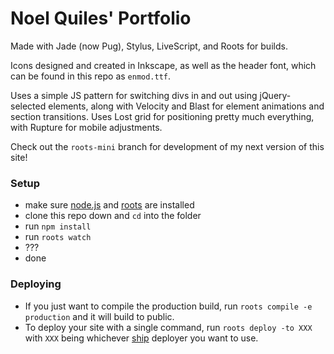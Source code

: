 # Noel Quiles' Portfolio

Made with Jade (now Pug), Stylus, LiveScript, and Roots for builds.  

Icons designed and created in Inkscape, as well as the header font, which can be found in this repo as `enmod.ttf`.

Uses a simple JS pattern for switching divs in and out using jQuery-selected elements, along with Velocity and Blast for element animations and section transitions.  Uses Lost grid for positioning pretty much everything, with Rupture for mobile adjustments.

Check out the `roots-mini` branch for development of my next version of this site!

### Setup

- make sure [node.js](http://nodejs.org) and [roots](http://roots.cx) are installed
- clone this repo down and `cd` into the folder
- run `npm install`
- run `roots watch`
- ???
- done

### Deploying

- If you just want to compile the production build, run `roots compile -e production` and it will build to public.
- To deploy your site with a single command, run `roots deploy -to XXX` with `XXX` being whichever [ship](https://github.com/carrot/ship#usage) deployer you want to use.
